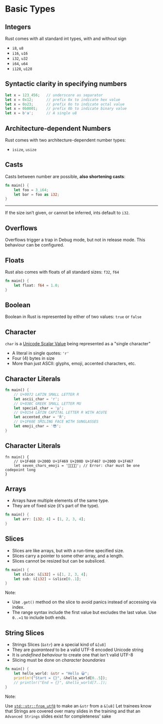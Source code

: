 # Basic Types

## Integers

Rust comes with all standard int types, with and without sign

-   `i8`, `u8`
-   `i16`, `u16`
-   `i32`, `u32`
-   `i64`, `u64`
-   `i128`, `u128`

## Syntactic clarity in specifying numbers

```rust
let x = 123_456;   // underscore as separator
let x = 0x12;      // prefix 0x to indicate hex value
let x = 0o23;      // prefix 0o to indicate octal value
let x = 0b0001;    // prefix 0b to indicate binary value
let x = b'a';      // A single u8
```

## Architecture-dependent Numbers

Rust comes with two architecture-dependent number types:

-   `isize`, `usize`

## Casts

Casts between number are possible, **also shortening casts**:

```rust
fn main() {
    let foo = 3_i64;
    let bar = foo as i32;
}
```

---

If the size isn’t given, or cannot be inferred, ints default to `i32`.

## Overflows

Overflows trigger a trap in Debug mode, but not in release mode. This
behaviour can be configured.

## Floats

Rust also comes with floats of all standard sizes: `f32`, `f64`

```rust
fn main() {
    let float: f64 = 1.0;
}
```

## Boolean

Boolean in Rust is represented by either of two values: `true` or
`false`

## Character

`char` is a [Unicode Scalar Value](https://www.unicode.org/glossary/#unicode_scalar_value) being represented as a "single character"

-   A literal in single quotes: `'r'`
-   Four (4) bytes in size
-   More than just ASCII: glyphs, emoji, accented characters, etc.

## Character Literals

```rust [2-3|4-5|6-7|8-9]
fn main() {
    // U+0072 LATIN SMALL LETTER R
    let ascii_char = 'r';
    // U+03BC GREEK SMALL LETTER MU
    let special_char = 'μ';
    // U+0154 LATIN CAPITAL LETTER R WITH ACUTE
    let accented_char = 'Ŕ';
    // U+1F60E SMILING FACE WITH SUNGLASSES
    let emoji_char = '😎';
}
```

## Character Literals

```rust,ignore
fn main() {
    // U+1F468 U+200D U+1F469 U+200D U+1F467 U+200D U+1F467
    let seven_chars_emoji = '👨‍👩‍👧‍👧'; // Error: char must be one codepoint long
}
```

## Arrays

* Arrays have multiple elements of the same type.
* They are of fixed size (it's part of the type).

```rust
fn main() {
    let arr: [i32; 4] = [1, 2, 3, 4];
}
```

## Slices

* Slices are like arrays, but with a run-time specified size.
* Slices carry a pointer to some other array, and a length.
* Slices cannot be resized but can be subsliced.

```rust [2|3]
fn main() {
    let slice: &[i32] = &[1, 2, 3, 4];
    let sub: &[i32] = &slice[0..1];
}
```

Note:

- Use `.get()` method on the slice to avoid panics instead of accessing via index.
- The range syntax include the first value but excludes the last value. Use `0..=1` to include both ends.

## String Slices

* Strings Slices (`&str`) are a special kind of `&[u8]`
* They are *guaranteed* to be a valid UTF-8 encoded Unicode string
* It is *undefined behaviour* to create one that isn't valid UTF-8
* Slicing must be done on *character boundaries*

```rust []
fn main() {
    let hello_world: &str = "Hello 😀";
    println!("Start = {}", &hello_world[0..5]);
    // println!("End = {}", &hello_world[7..]);
}
```

Note:

Use [`std::str::from_utf8`](https://doc.rust-lang.org/std/str/fn.from_utf8.html) to make an `&str` from a `&[u8]`
Let trainees know that Strings are covered over many slides in the training and that an `Advanced Strings` slides exist for completeness' sake

